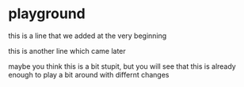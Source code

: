 # playground

this is a line that we added at the very beginning

this is another line which came later

maybe you think this is a bit stupit, but you will see that this is already enough to
play a bit around with differnt changes